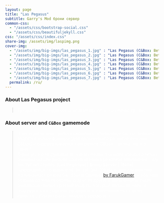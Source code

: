 ```yaml
---
layout: page
title: "Las Pegasus"
subtitle: Garry's Mod брони сервер
common-css:
  - "/assets/css/bootstrap-social.css"
  - "/assets/css/beautifuljekyll.css"
css: "/assets/css/index.css"
share-img: /assets/img/laspimg.png
cover-img:
  - "/assets/img/big-imgs/las_pegasus_1.jpg" : "Las Pegasus (C&Box: Beta)"
  - "/assets/img/big-imgs/las_pegasus_2.jpg" : "Las Pegasus (C&Box: Beta)"
  - "/assets/img/big-imgs/las_pegasus_3.jpg" : "Las Pegasus (C&Box: Beta)"
  - "/assets/img/big-imgs/las_pegasus_4.jpg" : "Las Pegasus (C&Box: Beta)"
  - "/assets/img/big-imgs/las_pegasus_5.jpg" : "Las Pegasus (C&Box: Beta)"
  - "/assets/img/big-imgs/las_pegasus_6.jpg" : "Las Pegasus (C&Box: Beta)"
  - "/assets/img/big-imgs/las_pegasus_7.jpg" : "Las Pegasus (C&Box: Beta)"
  permalink: /ru/
---
```



### About Las Pegasus project

> <span style="color:white">Тут должно находиться описание проекта, но сейчас тут пусто.</span>

### About server and **`C&Box`** gamemode

> <span style="color:white">В текущий момент работа сервера стабилизируется, постепенно вводятся новые функции (для дальнейшего развития режима C&Box)
> и разрабатывается сам режим C&Box, так что-же это такое?<br>Вкратце: это модульный игровой режим, в основе которого лежит функционал
> для работы других игровых режимов (примером тому выступает сервер **[Las Pegasus] | Brony Server | [Beta]**, находящийся по адресу `95.84.136.207:27015`),
> в данном режиме используется режим SandBox и Cinema ([by FarukGamer](https://github.com/FarukGamer/cinema)) и оба этих режима работают отдельно друг от друга! В дальнейшем будет
> реализован более простой модуль, который позволит налету подгружать со стороны сервера все изменения на сторону клиента... Дайте просто немного времени :)</span>